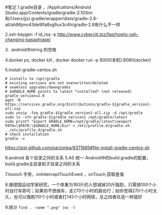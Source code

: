 #笔记
1.gradle目录 ，/Applications/Android Studio.app/Contents/gradle/gradle-2.10/bin和/Users/jjz/.gradle/wrapper/dists/gradle-2.8-all/ah86jmo43de9lfa8xg9ux3c4h/gradle-2.8有什么不一样

2.ssh-keygen -f id_rsa -p http://www.cyberciti.biz/faq/howto-ssh-changing-passphrase/

3.&#160; android中string 的空格

4.docker ps,  docker kill , docker docker run -p 8000(本机):8080(docker)


5.install-gradle-centos.sh
```
# installs to /opt/gradle
# existing versions are not overwritten/deleted
# seamless upgrades/downgrades
# $GRADLE_HOME points to latest *installed* (not released)
gradle_version=2.9
wget -N https://services.gradle.org/distributions/gradle-${gradle_version}-all.zip
sudo unzip -foq gradle-${gradle_version}-all.zip -d /opt/gradle
sudo ln -sfn gradle-${gradle_version} /opt/gradle/latest
sudo printf "export GRADLE_HOME=/opt/gradle/latest\nexport PATH=\$PATH:\$GRADLE_HOME/bin" > /etc/profile.d/gradle.sh
. /etc/profile.d/gradle.sh
# check installation
gradle -v
```
https://gist.github.com/parzonka/9371885#file-install-gradle-centos-sh

6.android 各个目录之间的关系
5.AS 统一 Android中的build.gradle的配置，build.gradle主目录和子目录之间的关系


7.tounch 手势，onInterceptTouchEvent ，onTouch,获取差值



8.据德国运动学家研究，一个体重为160斤的人想减掉20斤脂肪，只需骑100个小时自行车即可；如果你不想骑车，走270个小时的路也行；如你觉得270个小时太久，也可以慢跑110个小时或者打145个小时网球，总之四者任选一样就好


9.统计 `find . -name ".png" |wc -l`

